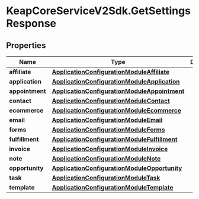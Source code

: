 # KeapCoreServiceV2Sdk.GetSettingsResponse

## Properties

Name | Type | Description | Notes
------------ | ------------- | ------------- | -------------
**affiliate** | [**ApplicationConfigurationModuleAffiliate**](ApplicationConfigurationModuleAffiliate.md) |  | [optional] 
**application** | [**ApplicationConfigurationModuleApplication**](ApplicationConfigurationModuleApplication.md) |  | [optional] 
**appointment** | [**ApplicationConfigurationModuleAppointment**](ApplicationConfigurationModuleAppointment.md) |  | [optional] 
**contact** | [**ApplicationConfigurationModuleContact**](ApplicationConfigurationModuleContact.md) |  | [optional] 
**ecommerce** | [**ApplicationConfigurationModuleEcommerce**](ApplicationConfigurationModuleEcommerce.md) |  | [optional] 
**email** | [**ApplicationConfigurationModuleEmail**](ApplicationConfigurationModuleEmail.md) |  | [optional] 
**forms** | [**ApplicationConfigurationModuleForms**](ApplicationConfigurationModuleForms.md) |  | [optional] 
**fulfillment** | [**ApplicationConfigurationModuleFulfillment**](ApplicationConfigurationModuleFulfillment.md) |  | [optional] 
**invoice** | [**ApplicationConfigurationModuleInvoice**](ApplicationConfigurationModuleInvoice.md) |  | [optional] 
**note** | [**ApplicationConfigurationModuleNote**](ApplicationConfigurationModuleNote.md) |  | [optional] 
**opportunity** | [**ApplicationConfigurationModuleOpportunity**](ApplicationConfigurationModuleOpportunity.md) |  | [optional] 
**task** | [**ApplicationConfigurationModuleTask**](ApplicationConfigurationModuleTask.md) |  | [optional] 
**template** | [**ApplicationConfigurationModuleTemplate**](ApplicationConfigurationModuleTemplate.md) |  | [optional] 


